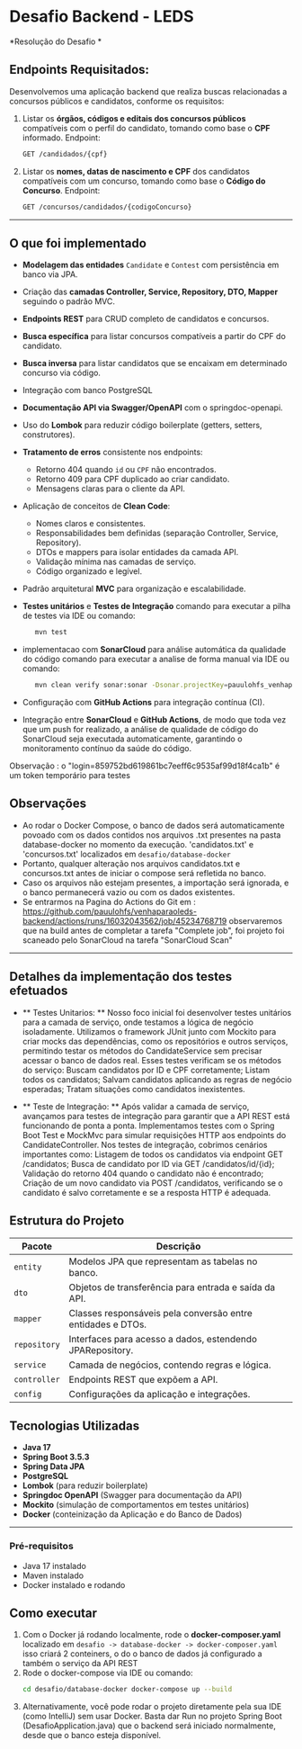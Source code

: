 # Desafio Backend - LEDS  
*Resolução do Desafio * 


## Endpoints Requisitados:

Desenvolvemos uma aplicação backend que realiza buscas relacionadas a concursos públicos e candidatos, conforme os requisitos:

1. Listar os **órgãos, códigos e editais dos concursos públicos** compatíveis com o perfil do candidato, tomando como base o **CPF** informado.
 Endpoint:  
   ```bash
   GET /candidados/{cpf}

2. Listar os **nomes, datas de nascimento e CPF** dos candidatos compatíveis com um concurso, tomando como base o **Código do Concurso**.
 Endpoint:  
   ```bash
   GET /concursos/candidados/{codigoConcurso}

---

## O que foi implementado

- **Modelagem das entidades** `Candidate` e `Contest` com persistência em banco via JPA.  
- Criação das **camadas Controller, Service, Repository, DTO, Mapper** seguindo o padrão MVC.  
- **Endpoints REST** para CRUD completo de candidatos e concursos.  
- **Busca específica** para listar concursos compatíveis a partir do CPF do candidato.  
- **Busca inversa** para listar candidatos que se encaixam em determinado concurso via código.  
- Integração com banco PostgreSQL   
- **Documentação API via Swagger/OpenAPI** com o springdoc-openapi.  
- Uso do **Lombok** para reduzir código boilerplate (getters, setters, construtores).  
- **Tratamento de erros** consistente nos endpoints:  
  - Retorno 404 quando `id` ou `CPF` não encontrados.  
  - Retorno 409 para CPF duplicado ao criar candidato.  
  - Mensagens claras para o cliente da API.  
- Aplicação de conceitos de **Clean Code**:  
  - Nomes claros e consistentes.  
  - Responsabilidades bem definidas (separação Controller, Service, Repository).  
  - DTOs e mappers para isolar entidades da camada API.  
  - Validação mínima nas camadas de serviço.  
  - Código organizado e legível.  
- Padrão arquitetural **MVC** para organização e escalabilidade.
- **Testes unitários** e **Testes de Integração**
      comando para executar a pilha de testes via IDE ou comando:  
   ```bash
      mvn test
- implementacao com **SonarCloud** para análise automática da qualidade do código
      comando para executar a analise de forma manual via IDE ou comando:  
   ```bash
      mvn clean verify sonar:sonar -Dsonar.projectKey=pauulohfs_venhaparaoleds-backend -Dsonar.organization=pauulohfs -Dsonar.host.url=https://sonarcloud.io -Dsonar.login=859752bd619861bc7eeff6c9535af99d18f4ca1b 

- Configuração com **GitHub Actions** para integração contínua (CI).

- Integração entre **SonarCloud** e **GitHub Actions**, de modo que toda vez que um push for realizado, a análise de qualidade de código do SonarCloud seja executada automaticamente, garantindo o monitoramento contínuo da saúde do código.

Observação :  o "login=859752bd619861bc7eeff6c9535af99d18f4ca1b" é um token temporário para testes

## Observações

- Ao rodar o Docker Compose, o banco de dados será automaticamente povoado com os dados contidos nos arquivos .txt presentes na pasta database-docker no momento da execução.
     'candidatos.txt' e 'concursos.txt' localizados em `desafio/database-docker` 
- Portanto, qualquer alteração nos arquivos candidatos.txt e concursos.txt antes de iniciar o compose será refletida no banco.
- Caso os arquivos não estejam presentes, a importação será ignorada, e o banco permanecerá vazio ou com os dados existentes.
- Se entrarmos na Pagina do Actions do Git em : https://github.com/pauulohfs/venhaparaoleds-backend/actions/runs/16032043562/job/45234768719 
  observaremos que na build antes de completar a tarefa  "Complete job", foi projeto foi scaneado pelo SonarCloud na tarefa "SonarCloud Scan" 



---

## Detalhes da implementação dos testes efetuados
- ** Testes Unitarios: ** 
  Nosso foco inicial foi desenvolver testes unitários para a camada de serviço, onde testamos a lógica de negócio isoladamente. Utilizamos o framework JUnit junto com Mockito para criar mocks das dependências, como os repositórios e outros serviços, permitindo testar os métodos do CandidateService sem precisar acessar o banco de dados real.
  Esses testes verificam se os métodos do serviço:
  Buscam candidatos por ID e CPF corretamente;
  Listam todos os candidatos;
  Salvam candidatos aplicando as regras de negócio esperadas;
  Tratam situações como candidatos inexistentes.

- ** Teste de Integração: ** 
 Após validar a camada de serviço, avançamos para testes de integração para garantir que a API REST está funcionando de ponta a ponta. Implementamos testes com o Spring Boot Test e  MockMvc para simular requisições HTTP aos endpoints do CandidateController.
  Nos testes de integração, cobrimos cenários importantes como:
  Listagem de todos os candidatos via endpoint GET /candidatos;
  Busca de candidato por ID via GET /candidatos/id/{id};
  Validação do retorno 404 quando o candidato não é encontrado;
  Criação de um novo candidato via POST /candidatos, verificando se o candidato é salvo corretamente e se a resposta HTTP é adequada.


## Estrutura do Projeto

| Pacote         | Descrição                                    |
|----------------|----------------------------------------------|
| `entity`       | Modelos JPA que representam as tabelas no banco. |
| `dto`          | Objetos de transferência para entrada e saída da API. |
| `mapper`       | Classes responsáveis pela conversão entre entidades e DTOs. |
| `repository`   | Interfaces para acesso a dados, estendendo JPARepository. |
| `service`      | Camada de negócios, contendo regras e lógica. |
| `controller`   | Endpoints REST que expõem a API.              |
| `config`       | Configurações da aplicação e integrações.    |

## Tecnologias Utilizadas

- **Java 17**  
- **Spring Boot 3.5.3**  
- **Spring Data JPA**  
- **PostgreSQL** 
- **Lombok** (para reduzir boilerplate)  
- **Springdoc OpenAPI** (Swagger para documentação da API)  
- **Mockito** (simulação de comportamentos em testes unitários)
- **Docker** (conteinização da Aplicação e do Banco de Dados)


---

### Pré-requisitos

- Java 17 instalado  
- Maven instalado  
- Docker instalado e rodando 

## Como executar
1. Com o Docker já rodando localmente, rode o **docker-composer.yaml** localizado em  `desafio -> database-docker -> docker-composer.yaml` 
  isso criará  2 conteiners, o do o banco de dados já configurado a também o serviço da API REST 
2. Rode o docker-compose via IDE ou comando:  
   ```bash
   cd desafio/database-docker docker-compose up --build
3. Alternativamente, você pode rodar o projeto diretamente pela sua IDE (como IntelliJ) sem usar Docker.
Basta dar Run no projeto Spring Boot (DesafioApplication.java) que o backend será iniciado normalmente, desde que o banco esteja disponível.

